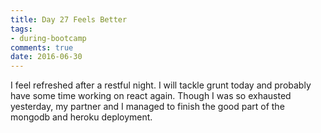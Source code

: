 ```yaml
---
title: Day 27 Feels Better
tags: 
- during-bootcamp
comments: true
date: 2016-06-30
---
```

I feel refreshed after a restful night.  I will tackle grunt today and probably have some time working on react again. Though I was so exhausted yesterday, my partner and I managed to finish the good part of the mongodb and heroku deployment. 
